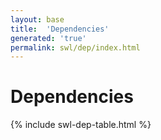 ```yaml
---
layout: base
title:  'Dependencies'
generated: 'true'
permalink: swl/dep/index.html
---
```


# Dependencies

{% include swl-dep-table.html %}
